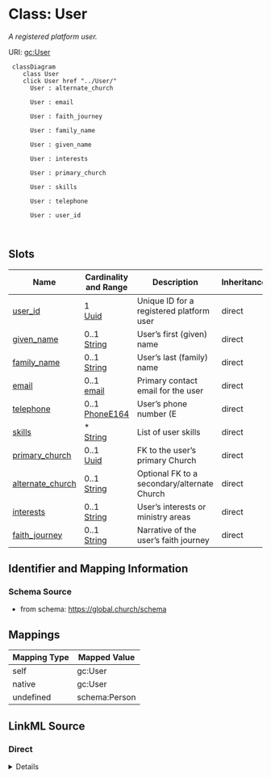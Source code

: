 

# Class: User 


_A registered platform user._





URI: [gc:User](https://global.church/schema/User)





```mermaid
 classDiagram
    class User
    click User href "../User/"
      User : alternate_church
        
      User : email
        
      User : faith_journey
        
      User : family_name
        
      User : given_name
        
      User : interests
        
      User : primary_church
        
      User : skills
        
      User : telephone
        
      User : user_id
        
      
```




<!-- no inheritance hierarchy -->


## Slots

| Name | Cardinality and Range | Description | Inheritance |
| ---  | --- | --- | --- |
| [user_id](user_id.md) | 1 <br/> [Uuid](Uuid.md) | Unique ID for a registered platform user | direct |
| [given_name](given_name.md) | 0..1 <br/> [String](String.md) | User’s first (given) name | direct |
| [family_name](family_name.md) | 0..1 <br/> [String](String.md) | User’s last (family) name | direct |
| [email](email.md) | 0..1 <br/> [email](email.md) | Primary contact email for the user | direct |
| [telephone](telephone.md) | 0..1 <br/> [PhoneE164](PhoneE164.md) | User’s phone number (E | direct |
| [skills](skills.md) | * <br/> [String](String.md) | List of user skills | direct |
| [primary_church](primary_church.md) | 0..1 <br/> [Uuid](Uuid.md) | FK to the user’s primary Church | direct |
| [alternate_church](alternate_church.md) | 0..1 <br/> [String](String.md) | Optional FK to a secondary/alternate Church | direct |
| [interests](interests.md) | 0..1 <br/> [String](String.md) | User’s interests or ministry areas | direct |
| [faith_journey](faith_journey.md) | 0..1 <br/> [String](String.md) | Narrative of the user’s faith journey | direct |










## Identifier and Mapping Information






### Schema Source


* from schema: https://global.church/schema




## Mappings

| Mapping Type | Mapped Value |
| ---  | ---  |
| self | gc:User |
| native | gc:User |
| undefined | schema:Person |






## LinkML Source

<!-- TODO: investigate https://stackoverflow.com/questions/37606292/how-to-create-tabbed-code-blocks-in-mkdocs-or-sphinx -->

### Direct

<details>
```yaml
name: User
description: A registered platform user.
in_subset:
- user_core
- public
from_schema: https://global.church/schema
mappings:
- schema:Person
rank: 1000
slots:
- user_id
- given_name
- family_name
- email
- telephone
- skills
- primary_church
- alternate_church
- interests
- faith_journey

```
</details>

### Induced

<details>
```yaml
name: User
description: A registered platform user.
in_subset:
- user_core
- public
from_schema: https://global.church/schema
mappings:
- schema:Person
rank: 1000
attributes:
  user_id:
    name: user_id
    description: Unique ID for a registered platform user.
    comments:
    - 'This is the stable, system-issued identifier for a user.

      It is used as the primary key and as the target of foreign keys in related tables.

      Must be a valid UUID (v4 recommended). Never reuse or recycle a user_id.

      '
    examples:
    - value: 550e8400-e29b-41d4-a716-446655440000
      description: Example UUID for a user record.
    - value: 3fa85f64-5717-4562-b3fc-2c963f66afa6
      description: Another valid UUID.
    from_schema: https://global.church/schema
    exact_mappings:
    - schema:identifier
    rank: 1000
    identifier: true
    alias: user_id
    owner: User
    domain_of:
    - User
    range: uuid
  given_name:
    name: given_name
    description: User’s first (given) name.
    comments:
    - 'Use the person’s preferred first name. Do not include middle names or initials
      here.

      For organizations or teams, this slot should be left empty.

      '
    examples:
    - value: Ava
      description: Simple given name.
    - value: Jean-Luc
      description: Hyphenated given name.
    in_subset:
    - user_core
    - pii
    from_schema: https://global.church/schema
    exact_mappings:
    - schema:givenName
    rank: 1000
    alias: given_name
    owner: User
    domain_of:
    - User
    range: string
  family_name:
    name: family_name
    description: User’s last (family) name.
    comments:
    - 'Store the surname only. Do not include suffixes (e.g., Jr., III) or prefixes
      (e.g., Dr.).

      If the person has a single name, leave this blank and use given_name only.

      '
    examples:
    - value: Sikute
      description: Standard family name.
    - value: O'Neil
      description: Family name with punctuation.
    in_subset:
    - user_core
    - pii
    from_schema: https://global.church/schema
    exact_mappings:
    - schema:familyName
    rank: 1000
    alias: family_name
    owner: User
    domain_of:
    - User
    range: string
  email:
    name: email
    description: Primary contact email for the user.
    comments:
    - 'Must satisfy the `email` scalar pattern (simplified RFC 5322).

      Use the address the user prefers for platform communication.

      For church emails discovered via scraping, use `scraped_email` on EnrichedData
      instead.

      '
    examples:
    - value: trent@example.org
      description: Typical user email.
    - value: ava.smith+globalchurch@gmail.com
      description: Address with plus-tag.
    in_subset:
    - user_core
    - internal
    - pii
    from_schema: https://global.church/schema
    exact_mappings:
    - schema:email
    rank: 1000
    alias: email
    owner: User
    domain_of:
    - User
    range: email
  telephone:
    name: telephone
    description: User’s phone number (E.164).
    comments:
    - 'Store numbers in E.164 format (e.g., +14155552671). Country code is required.

      Do not include spaces, parentheses, or dashes. For church phone, use `phone`
      slot.

      '
    examples:
    - value: '+13105551234'
      description: US number in E.164 format.
    - value: '+442071838750'
      description: UK number in E.164 format.
    in_subset:
    - internal
    - pii
    from_schema: https://global.church/schema
    exact_mappings:
    - schema:telephone
    rank: 1000
    alias: telephone
    owner: User
    domain_of:
    - User
    range: phone_e164
  skills:
    name: skills
    description: List of user skills.
    comments:
    - 'Use a controlled list where possible (e.g., “photography”, “youth_ministry”,
      “python”).

      This slot is multivalued—store each skill as a separate list item.

      '
    examples:
    - value: '["photography", "youth_ministry", "python"]'
      description: Three discrete skills as a JSON array string.
    in_subset:
    - internal
    from_schema: https://global.church/schema
    exact_mappings:
    - schema:skills
    rank: 1000
    alias: skills
    owner: User
    domain_of:
    - User
    range: string
    multivalued: true
  primary_church:
    name: primary_church
    description: FK to the user’s primary Church.
    comments:
    - 'Points to `Church.church_id`. Use when a user affiliates with a single congregation.

      If the user participates at multiple churches, consider also setting `alternate_church`.

      '
    examples:
    - value: a4b7b3a1-2c6e-4b0a-8c0a-2d6e5c9a2f11
      description: UUID of the primary church.
    in_subset:
    - internal
    from_schema: https://global.church/schema
    rank: 1000
    alias: primary_church
    owner: User
    domain_of:
    - User
    range: uuid
  alternate_church:
    name: alternate_church
    description: Optional FK to a secondary/alternate Church.
    comments:
    - 'Points to `Church.church_id`. Use when a user has a secondary affiliation

      (e.g., a campus they visit occasionally). Leave empty if not applicable.

      '
    examples:
    - value: 3fa85f64-5717-4562-b3fc-2c963f66afa6
      description: UUID of an alternate church.
    - value: 00000000-0000-0000-0000-000000000000
      description: Empty/placeholder not valid—use null instead.
    from_schema: https://global.church/schema
    rank: 1000
    alias: alternate_church
    owner: User
    domain_of:
    - User
    range: string
  interests:
    name: interests
    description: User’s interests or ministry areas.
    comments:
    - 'Free text or tags describing ministry passions (e.g., “missions”, “children”,
      “tech”).

      Prefer consistent tagging conventions to improve searchability.

      '
    examples:
    - value: missions, photography, discipleship
      description: Comma-separated input that will be normalized.
    - value: youth_ministry
      description: Single interest term.
    in_subset:
    - internal
    from_schema: https://global.church/schema
    exact_mappings:
    - schema:interest
    rank: 1000
    alias: interests
    owner: User
    domain_of:
    - User
    range: string
  faith_journey:
    name: faith_journey
    description: Narrative of the user’s faith journey.
    comments:
    - 'Long-form text. May include testimony, baptism date, or ministry milestones.

      Avoid storing sensitive counseling notes in this field.

      '
    examples:
    - value: Came to faith in 2016; baptized in 2017; serving in college ministry.
      description: Concise narrative.
    - value: Exploring faith; interested in Alpha course.
      description: Short current-state note.
    in_subset:
    - internal
    from_schema: https://global.church/schema
    rank: 1000
    alias: faith_journey
    owner: User
    domain_of:
    - User
    range: string

```
</details>